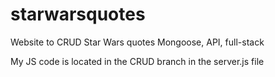 # starwarsquotes
 
Website to CRUD Star Wars quotes
Mongoose, API, full-stack


My JS code is located in the CRUD branch in the server.js file

